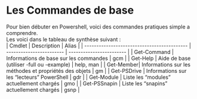 # Les Commandes de base

Pour bien débuter en Powershell, voici des commandes pratiques simple a comprendre.   
Les voici dans le tableau de synthèse suivant :   
| Cmdlet | Description | Alias |
| ------------------------------------------- | ------------------------ | ------------------------ |
| Get-Command | Informations de base sur les commandes | gcm |
| Get-Help | Aide de base (utiliser -full ou -example) | help, man |
| Get-Member| Informations sur les méthodes et propriétés des objets | gm |
| Get-PSDrive	 | Informations sur les “lecteurs” PowerShell | gdr |
| Get-Module | Liste les “modules” actuellement chargés | gmo |
| Get-PSSnapin | Liste les “snapins” actuellement chargés | gsnp |
